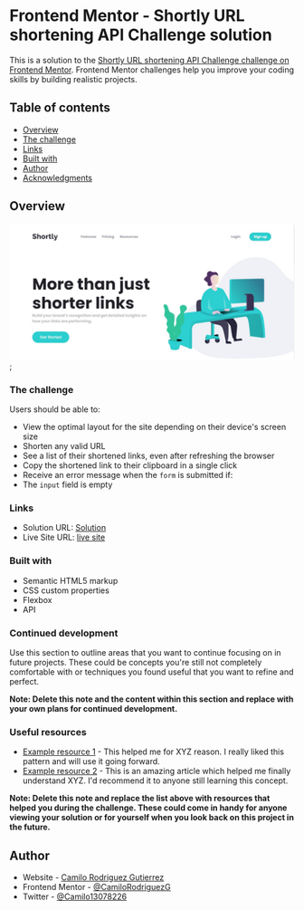 # Frontend Mentor - Shortly URL shortening API Challenge solution

This is a solution to the [Shortly URL shortening API Challenge challenge on Frontend Mentor](https://www.frontendmentor.io/challenges/url-shortening-api-landing-page-2ce3ob-G). Frontend Mentor challenges help you improve your coding skills by building realistic projects. 

## Table of contents

- [Overview](#overview)
- [The challenge](#the-challenge)
- [Links](#links)
- [Built with](#built-with)
- [Author](#author)
- [Acknowledgments](#acknowledgments)

## Overview

![screenshot](https://github.com/CamiloRodriguezG/shortly-url-shortening-api-challenge/blob/master/preview.jpg);

### The challenge

Users should be able to:

- View the optimal layout for the site depending on their device's screen size
- Shorten any valid URL
- See a list of their shortened links, even after refreshing the browser
- Copy the shortened link to their clipboard in a single click
- Receive an error message when the `form` is submitted if:
- The `input` field is empty


### Links

- Solution URL: [Solution](https://www.frontendmentor.io/solutions/url-shortering-api-landing-page-A4TJ2KFGW)
- Live Site URL: [live site](https://clever-curran-381a9d.netlify.app/)

### Built with

- Semantic HTML5 markup
- CSS custom properties
- Flexbox
- API

### Continued development

Use this section to outline areas that you want to continue focusing on in future projects. These could be concepts you're still not completely comfortable with or techniques you found useful that you want to refine and perfect.

**Note: Delete this note and the content within this section and replace with your own plans for continued development.**

### Useful resources

- [Example resource 1](https://www.example.com) - This helped me for XYZ reason. I really liked this pattern and will use it going forward.
- [Example resource 2](https://www.example.com) - This is an amazing article which helped me finally understand XYZ. I'd recommend it to anyone still learning this concept.

**Note: Delete this note and replace the list above with resources that helped you during the challenge. These could come in handy for anyone viewing your solution or for yourself when you look back on this project in the future.**

## Author

- Website - [Camilo Rodriguez Gutierrez](https://portfolio-mu-snowy.vercel.app/)
- Frontend Mentor - [@CamiloRodriguezG](https://www.frontendmentor.io/profile/CamiloRodriguezG)
- Twitter - [@Camilo13078226](https://www.twitter.com/Camilo13078226)

